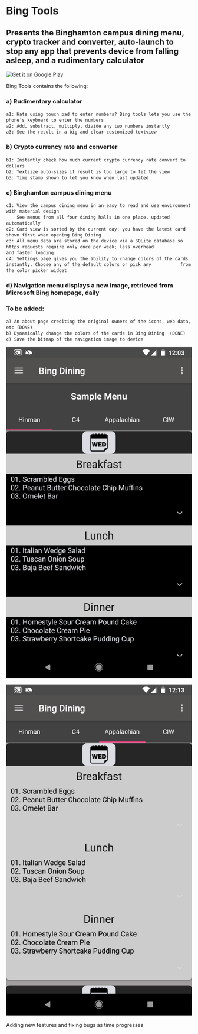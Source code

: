 # Bing Tools
## Presents the Binghamton campus dining menu, crypto tracker and converter, auto-launch to stop any app that prevents device from falling asleep, and a rudimentary calculator

<a href='https://play.google.com/store/apps/details?id=com.rroycsdev.bingtools&pcampaignid=MKT-Other-global-all-co-prtnr-py-PartBadge-Mar2515-1'><img alt='Get it on Google Play' src='https://play.google.com/intl/en_us/badges/images/generic/en_badge_web_generic.png'/></a>

Bing Tools contains the following:

### a) Rudimentary calculator
	a1: Hate using touch pad to enter numbers? Bing tools lets you use the phone's keyboard to enter the numbers
	a2: Add, substract, multiply, divide any two numbers instantly
	a3: See the result in a big and clear customized textview

### b) Crypto currency rate and converter 
	b1: Instantly check how much current crypto currency rate convert to dollars
	b2: Textsize auto-sizes if result is too large to fit the view
	b3: Time stamp shown to let you know when last updated
	
### c) Binghamton campus dining menu
	c1: View the campus dining menu in an easy to read and use environment with material design
	    See menus from all four dining halls in one place, updated automatically
	c2: Card view is sorted by the current day; you have the latest card shown first when opening Bing Dining
	c3: All menu data are stored on the device via a SQLite database so https requests require only once per week; less overhead 		    and faster loading
	c4: Settings page gives you the ability to change colors of the cards instantly. Choose any of the default colors or pick any 		    from the color picker widget
  
### d) Navigation menu displays a new image, retrieved from Microsoft Bing homepage, daily
  
### To be added:
	a) An about page crediting the original owners of the icons, web data, etc (DONE)
	b) Dynamically change the colors of the cards in Bing Dining  (DONE)
	c) Save the bitmap of the navigation image to device

![Alt text](images/Bing_Dining.png "Bing_Dining")

![Alt text](images/Bing_Dining2.png "Bing_Dining2")


Adding new features and fixing bugs as time progresses
